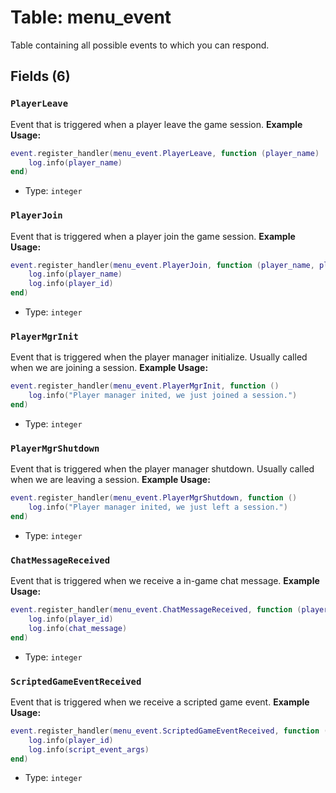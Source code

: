 # Table: menu_event

Table containing all possible events to which you can respond.

## Fields (6)

### `PlayerLeave`

Event that is triggered when a player leave the game session.
**Example Usage:**
```lua
event.register_handler(menu_event.PlayerLeave, function (player_name)
    log.info(player_name)
end)
```

- Type: `integer`

### `PlayerJoin`

Event that is triggered when a player join the game session.
**Example Usage:**
```lua
event.register_handler(menu_event.PlayerJoin, function (player_name, player_id)
    log.info(player_name)
    log.info(player_id)
end)
```

- Type: `integer`

### `PlayerMgrInit`

Event that is triggered when the player manager initialize. Usually called when we are joining a session.
**Example Usage:**
```lua
event.register_handler(menu_event.PlayerMgrInit, function ()
    log.info("Player manager inited, we just joined a session.")
end)
```

- Type: `integer`

### `PlayerMgrShutdown`

Event that is triggered when the player manager shutdown. Usually called when we are leaving a session.
**Example Usage:**
```lua
event.register_handler(menu_event.PlayerMgrShutdown, function ()
    log.info("Player manager inited, we just left a session.")
end)
```

- Type: `integer`

### `ChatMessageReceived`

Event that is triggered when we receive a in-game chat message.
**Example Usage:**
```lua
event.register_handler(menu_event.ChatMessageReceived, function (player_id, chat_message)
    log.info(player_id)
    log.info(chat_message)
end)
```

- Type: `integer`

### `ScriptedGameEventReceived`

Event that is triggered when we receive a scripted game event.
**Example Usage:**
```lua
event.register_handler(menu_event.ScriptedGameEventReceived, function (player_id, script_event_args)
    log.info(player_id)
    log.info(script_event_args)
end)
```

- Type: `integer`

